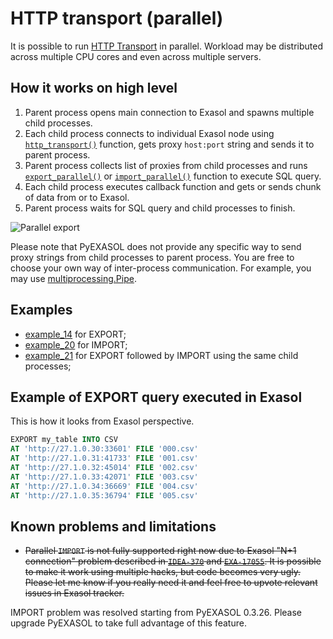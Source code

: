 # HTTP transport (parallel)

It is possible to run [HTTP Transport](/docs/HTTP_TRANSPORT.md) in parallel. Workload may be distributed across multiple CPU cores and even across multiple servers.

## How it works on high level

1. Parent process opens main connection to Exasol and spawns multiple child processes.
2. Each child process connects to individual Exasol node using [`http_transport()`](/docs/REFERENCE.md#http_transport) function, gets proxy `host:port` string and sends it to parent process.
3. Parent process collects list of proxies from child processes and runs [`export_parallel()`](/docs/REFERENCE.md#export_parallel) or [`import_parallel()`](/docs/REFERENCE.md#import_parallel) function to execute SQL query.
4. Each child process executes callback function and gets or sends chunk of data from or to Exasol.
5. Parent process waits for SQL query and child processes to finish.

![Parallel export](/docs/img/parallel_export.png)

Please note that PyEXASOL does not provide any specific way to send proxy strings from child processes to parent process. You are free to choose your own way of inter-process communication. For example, you may use [multiprocessing.Pipe](https://docs.python.org/3/library/multiprocessing.html?highlight=Pipes#exchanging-objects-between-processes).

## Examples

- [example_14](/examples/14_parallel_export.py) for EXPORT;
- [example_20](/examples/20_parallel_import.py) for IMPORT;
- [example_21](/examples/21_parallel_export_import.py) for EXPORT followed by IMPORT using the same child processes;

## Example of EXPORT query executed in Exasol

This is how it looks from Exasol perspective.

```sql
EXPORT my_table INTO CSV
AT 'http://27.1.0.30:33601' FILE '000.csv'
AT 'http://27.1.0.31:41733' FILE '001.csv'
AT 'http://27.1.0.32:45014' FILE '002.csv'
AT 'http://27.1.0.33:42071' FILE '003.csv'
AT 'http://27.1.0.34:36669' FILE '004.csv'
AT 'http://27.1.0.35:36794' FILE '005.csv'
```

## Known problems and limitations

- ~~Parallel `IMPORT` is not fully supported right now due to Exasol "N+1 connection" problem described in [`IDEA-370`](https://www.exasol.com/support/browse/IDEA-370) and [`EXA-17055`](https://www.exasol.com/support/browse/EXA-17055). It is possible to make it work using multiple hacks, but code becomes very ugly. Please let me know if you really need it and feel free to upvote relevant issues in Exasol tracker.~~

IMPORT problem was resolved starting from PyEXASOL 0.3.26. Please upgrade PyEXASOL to take full advantage of this feature.
